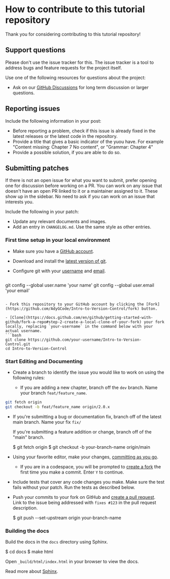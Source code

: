 # How to contribute to this tutorial repository

Thank you for considering contributing to this tutorial repository!

## Support questions

[](CONTRIBUTE.md#support-questions)

Please don't use the issue tracker for this. The issue tracker is a tool to address bugs and feature requests for the project itself. 

Use one of the following resources for questions about the project:

- Ask on our [GitHub Discussions](https://github.com/AdyGCode/Intro-to-Version-Control/discussions/) for long term discussion or larger questions.

## Reporting issues

[](https://github.com/pallets/flask/blob/main/CONTRIBUTING.rst#reporting-issues)

Include the following information in your post:

- Before reporting a problem, check if this issue is already fixed in the latest releases or the latest code in the repository.
- Provide a title that gives a basic indicator of the yuou have. For example "Content missing: Chapter 7 No content", or "Grammar: Chapter 4"
- Provide a possible solution, if you are able to do so. 

## Submitting patches

[](https://github.com/pallets/flask/blob/main/CONTRIBUTING.rst#submitting-patches)

If there is not an open issue for what you want to submit, prefer opening one for discussion before working on a PR. You can work on any issue that doesn't have an open PR linked to it or a maintainer assigned to it. These show up in the sidebar. No need to ask if you can work on an issue that interests you.

Include the following in your patch:

- Update any relevant documents and images.
- Add an entry in `CHANGELOG.md`. Use the same style as other entries.

### First time setup in your local environment

[](https://github.com/pallets/flask/blob/main/CONTRIBUTING.rst#first-time-setup-in-your-local-environment)

- Make sure you have a [GitHub account](https://github.com/join).

- Download and install the [latest version of git](https://git-scm.com/downloads).

- Configure git with your [username](https://docs.github.com/en/github/using-git/setting-your-username-in-git) and [email](https://docs.github.com/en/github/setting-up-and-managing-your-github-user-account/setting-your-commit-email-address).
    ```bash
git config --global user.name 'your name'
git config --global user.email 'your email'
```

- Fork this repository to your GitHub account by clicking the [Fork](https://github.com/AdyGCode/Intro-to-Version-Control/fork) button.

- [Clone](https://docs.github.com/en/github/getting-started-with-github/fork-a-repo#step-2-create-a-local-clone-of-your-fork) your fork locally, replacing `your-username` in the command below with your actual username.
```bash
git clone https://github.com/your-username/Intro-to-Version-Control.git
cd Intro-to-Version-Control
```


### Start Editing and Documenting

[](https://github.com/pallets/flask/blob/main/CONTRIBUTING.rst#start-coding)

- Create a branch to identify the issue you would like to work on using the following rules:

	- If you are adding a new chapter, branch off the `dev` branch. Name your branch `feat/feature_name`.

  
```bash
git fetch origin
git checkout -b feat/feature_name origin/2.0.x
```

  - If you're submitting a bug or documentation fix, branch off of the latest main branch. Name your fix `fix/`
  

    
    
    
    If you're submitting a feature addition or change, branch off of the "main" branch.
    
    $ git fetch origin
    $ git checkout -b your-branch-name origin/main
    
- Using your favorite editor, make your changes, [committing as you go](https://afraid-to-commit.readthedocs.io/en/latest/git/commandlinegit.html#commit-your-changes).
    
    - If you are in a codespace, you will be prompted to [create a fork](https://docs.github.com/en/codespaces/developing-in-codespaces/using-source-control-in-your-codespace#about-automatic-forking) the first time you make a commit. Enter `Y` to continue.
- Include tests that cover any code changes you make. Make sure the test fails without your patch. Run the tests as described below.
    
- Push your commits to your fork on GitHub and [create a pull request](https://docs.github.com/en/github/collaborating-with-issues-and-pull-requests/creating-a-pull-request). Link to the issue being addressed with `fixes #123` in the pull request description.
    
    $ git push --set-upstream origin your-branch-name
    

### Building the docs

[](https://github.com/pallets/flask/blob/main/CONTRIBUTING.rst#building-the-docs)

Build the docs in the `docs` directory using Sphinx.

$ cd docs
$ make html

Open `_build/html/index.html` in your browser to view the docs.

Read more about [Sphinx](https://www.sphinx-doc.org/en/stable/).